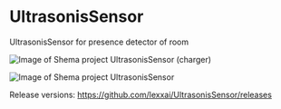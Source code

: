 # UltrasonisSensor
UltrasonisSensor for presence detector of room

![Image of Shema project UltrasonisSensor (charger)](https://github.com/lexxai/UltrasonisSensor/releases/download/v1.1.0/shema-charger.png)

![Image of Shema project UltrasonisSensor](https://github.com/lexxai/UltrasonisSensor/blob/master/shema/shema.png)

Release versions:
https://github.com/lexxai/UltrasonisSensor/releases
